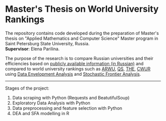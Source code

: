 # Master's Thesis on World University Rankings

The repository contains code developed during the preparation of Master's thesis
on "Applied Mathematics and Computer Science" Master program in Saint Petersburg State University, Russia.
<br>**Supervisor**: Elena Parilina.

The purpose of the research is to compare Russian universities and their efficiencies 
based on [publicly available information (in Russian)](https://monitoring.miccedu.ru/?m=vpo) and compared 
to world university rankings such as 
[ARWU](http://www.shanghairanking.com/), 
[QS](https://www.topuniversities.com/university-rankings), 
[THE](https://www.timeshighereducation.com/world-university-rankings), 
[CWUR](https://cwur.org/) using 
[Data Envelopment Analysis](https://en.wikipedia.org/wiki/Data_envelopment_analysis) and 
[Stochastic Frontier Analysis](https://en.wikipedia.org/wiki/Stochastic_frontier_analysis). 

***

Stages of the project:
1. Data scraping with Python (Requests and BeatutifulSoup)
2. Exploratory Data Analysis with Python
3. Data preprocessing and feature selection with Python
4. DEA and SFA modelling in R